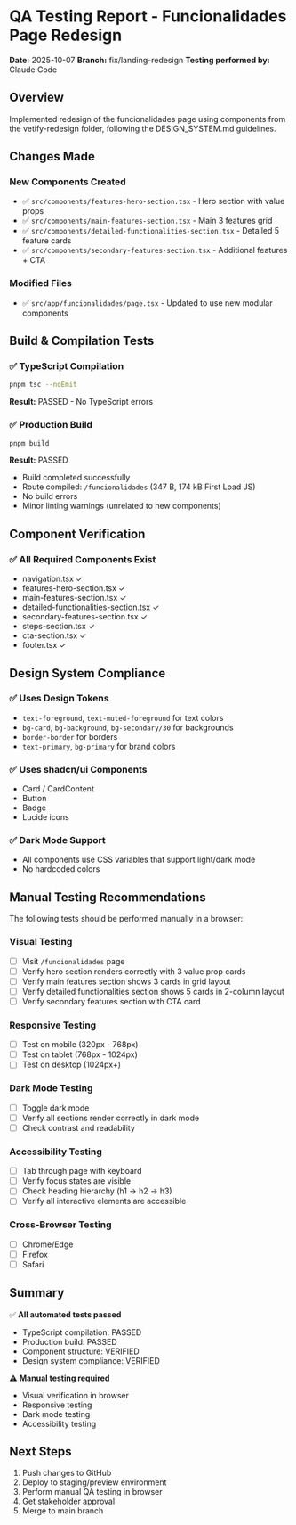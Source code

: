 # QA Testing Report - Funcionalidades Page Redesign

**Date:** 2025-10-07
**Branch:** fix/landing-redesign
**Testing performed by:** Claude Code

## Overview
Implemented redesign of the funcionalidades page using components from the vetify-redesign folder, following the DESIGN_SYSTEM.md guidelines.

## Changes Made

### New Components Created
- ✅ `src/components/features-hero-section.tsx` - Hero section with value props
- ✅ `src/components/main-features-section.tsx` - Main 3 features grid
- ✅ `src/components/detailed-functionalities-section.tsx` - Detailed 5 feature cards
- ✅ `src/components/secondary-features-section.tsx` - Additional features + CTA

### Modified Files
- ✅ `src/app/funcionalidades/page.tsx` - Updated to use new modular components

## Build & Compilation Tests

### ✅ TypeScript Compilation
```bash
pnpm tsc --noEmit
```
**Result:** PASSED - No TypeScript errors

### ✅ Production Build
```bash
pnpm build
```
**Result:** PASSED
- Build completed successfully
- Route compiled: `/funcionalidades` (347 B, 174 kB First Load JS)
- No build errors
- Minor linting warnings (unrelated to new components)

## Component Verification

### ✅ All Required Components Exist
- navigation.tsx ✓
- features-hero-section.tsx ✓
- main-features-section.tsx ✓
- detailed-functionalities-section.tsx ✓
- secondary-features-section.tsx ✓
- steps-section.tsx ✓
- cta-section.tsx ✓
- footer.tsx ✓

## Design System Compliance

### ✅ Uses Design Tokens
- `text-foreground`, `text-muted-foreground` for text colors
- `bg-card`, `bg-background`, `bg-secondary/30` for backgrounds
- `border-border` for borders
- `text-primary`, `bg-primary` for brand colors

### ✅ Uses shadcn/ui Components
- Card / CardContent
- Button
- Badge
- Lucide icons

### ✅ Dark Mode Support
- All components use CSS variables that support light/dark mode
- No hardcoded colors

## Manual Testing Recommendations

The following tests should be performed manually in a browser:

### Visual Testing
- [ ] Visit `/funcionalidades` page
- [ ] Verify hero section renders correctly with 3 value prop cards
- [ ] Verify main features section shows 3 cards in grid layout
- [ ] Verify detailed functionalities section shows 5 cards in 2-column layout
- [ ] Verify secondary features section with CTA card

### Responsive Testing
- [ ] Test on mobile (320px - 768px)
- [ ] Test on tablet (768px - 1024px)
- [ ] Test on desktop (1024px+)

### Dark Mode Testing
- [ ] Toggle dark mode
- [ ] Verify all sections render correctly in dark mode
- [ ] Check contrast and readability

### Accessibility Testing
- [ ] Tab through page with keyboard
- [ ] Verify focus states are visible
- [ ] Check heading hierarchy (h1 → h2 → h3)
- [ ] Verify all interactive elements are accessible

### Cross-Browser Testing
- [ ] Chrome/Edge
- [ ] Firefox
- [ ] Safari

## Summary

✅ **All automated tests passed**
- TypeScript compilation: PASSED
- Production build: PASSED
- Component structure: VERIFIED
- Design system compliance: VERIFIED

⚠️ **Manual testing required**
- Visual verification in browser
- Responsive testing
- Dark mode testing
- Accessibility testing

## Next Steps

1. Push changes to GitHub
2. Deploy to staging/preview environment
3. Perform manual QA testing in browser
4. Get stakeholder approval
5. Merge to main branch
